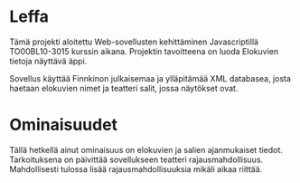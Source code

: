 # Leffa

Tämä projekti aloitettu Web-sovellusten kehittäminen Javascriptillä TO00BL10-3015 kurssin aikana. Projektin tavoitteena on luoda Elokuvien tietoja näyttävä äppi.

Sovellus käyttää Finnkinon julkaisemaa ja ylläpitämää XML databasea, josta haetaan elokuvien nimet ja teatteri salit, jossa näytökset ovat. 

# Ominaisuudet

Tällä hetkellä ainut ominaisuus on elokuvien ja salien ajanmukaiset tiedot. Tarkoituksena on päivittää sovellukseen teatteri rajausmahdollisuus. Mahdollisesti tulossa lisää rajausmahdollisuuksia mikäli aikaa riittää.

